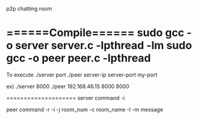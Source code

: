 p2p chatting room

======Compile======
sudo gcc -o server server.c -lpthread -lm
sudo gcc -o peer peer.c -lpthread
====================
To execute
./server port
./peer server-ip server-port my-port

ex) ./server 8000
    ./peer 192.168.46.15 8000 8000

====================
server command
-i

peer command
-r
-i
-j room_num
-c room_name
-l
-m message
